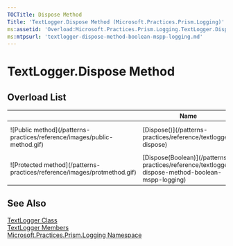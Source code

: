 ```yaml
---
TOCTitle: Dispose Method
Title: 'TextLogger.Dispose Method (Microsoft.Practices.Prism.Logging)'
ms:assetid: 'Overload:Microsoft.Practices.Prism.Logging.TextLogger.Dispose'
ms:mtpsurl: 'textlogger-dispose-method-boolean-mspp-logging.md'
---
```


# TextLogger.Dispose Method

## Overload List

<table>
<thead>
<tr class="header">
<th> </th>
<th>Name</th>
<th>Description</th>
</tr>
</thead>
<tbody>
<tr class="odd">
<td>![Public method](/patterns-practices/reference/images/public-method.gif)</td>
<td>[Dispose()](/patterns-practices/reference/textlogger-dispose)</td>
<td><div class="summary">
Performs application-defined tasks associated with freeing, releasing, or resetting unmanaged resources.
</div></td>
</tr>
<tr class="even">
<td>![Protected method](/patterns-practices/reference/images/protmethod.gif)</td>
<td>[Dispose(Boolean)](/patterns-practices/reference/textlogger-dispose-method-boolean-mspp-logging)</a></td>
<td><div class="summary">
Disposes the associated [TextWriter](http://msdn.microsoft.com/en-us/library/ywxh2328).
</div></td>
</tr>
</tbody>
</table>

## See Also

[TextLogger Class](/patterns-practices/reference/textlogger-class-mspp-logging)  
[TextLogger Members](/patterns-practices/reference/textlogger-members-mspp-logging)  
[Microsoft.Practices.Prism.Logging Namespace](/patterns-practices/reference/mspp-logging-namespace)
